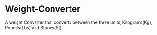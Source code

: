 # Weight-Converter
A weight Converter that converts between the three units, Kilograms(Kg), Pounds(Lbs) and Stones(St)
